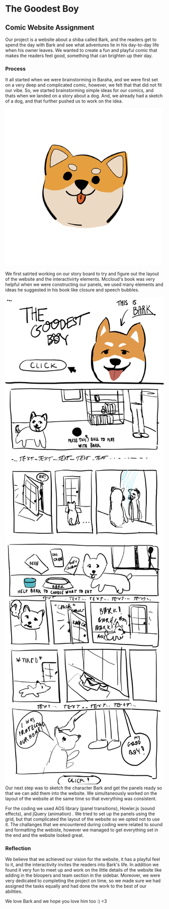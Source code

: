 # The Goodest Boy
## Comic Website Assignment

Our project is a website about a shiba called Bark, and the readers get to spend the day with Bark and see what adventures lie in his day-to-day life when his owner leaves. We wanted to create a fun and playful comic that makes the readers feel good, something that can brighten up their day.

### Process

It all started when we were brainstorming in Baraha, and we were first set on a very deep and complicated comic, however, we felt that that did not fit our vibe. So, we started brainstorming simple ideas for our comics, and thats when we landed on a story about a dog. And, we already had a sketch of a dog, and that further pushed us to work on the idea. 

![](https://github.com/FatimaAlmaazmi/ComLab-Spring2022-Assignment2/blob/main/images/dog1.png)

We first satrted working on our story board to try and figure out the layout of the website and the interactivirty elements. Mccloud's book was very helpful when we were constructing our panels, we used many elements and ideas he suggested in his book like closure and speech bubbles. 

![](https://github.com/FatimaAlmaazmi/ComLab-Spring2022-Assignment2/blob/main/images/Untitled%20-%202%20March%202022%2021.48.jpg)
![](https://github.com/FatimaAlmaazmi/ComLab-Spring2022-Assignment2/blob/main/images/Untitled%20-%202%20March%202022%2023.53.jpg)
Our next step was to sketch the character Bark and get the panels ready so that we can add them into the website. We simultaneously worked on the layout of the website at the same time so that everything was consistent.

For the coding we used AOS library (panel transitions), Howler.js (sound effects), and jQuery (animation) . We tried to set up the panels using the grid, but that complicated the layout of the website so we opted not to use it.
The challanges that we encountered during coding were related to sound and formatting the webiste, however we managed to get everything set in the end and the website looked great.

### Reflection

We believe that we achieved our vision for the website, it has a playful feel to it, and the interactivity invites the readers into Bark's life. In addition we found it very fun to meet up and work on the little details of the website like adding in the bloopers and team section in the sidebar. Moreover, we were very dedicated to completing the project on time, so we made sure we had assigned the tasks equally and had done the work to the best of our abilities.

We love Bark and we hope you love him too :) <3
